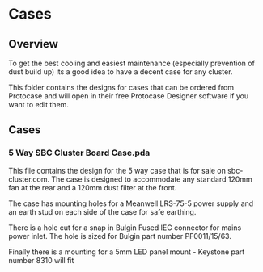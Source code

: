 # Cases

## Overview

To get the best cooling and easiest maintenance (especially prevention of dust build up) its a good idea to have a decent case for any cluster.

This folder contains the designs for cases that can be ordered from Protocase and will open in their free Protocase Designer software if you want to edit them.

## Cases

### 5 Way SBC Cluster Board Case.pda

This file contains the design for the 5 way case that is for sale on sbc-cluster.com. The case is designed to accommodate any standard 120mm fan at the rear and a 120mm dust filter at the front.

The case has mounting holes for a Meanwell LRS-75-5 power supply and an earth stud on each side of the case for safe earthing.

There is a hole cut for a snap in Bulgin Fused IEC connector for mains power inlet. The hole is sized for Bulgin part number PF0011/15/63.

Finally there is a mounting for a 5mm LED panel mount - Keystone part number 8310 will fit
